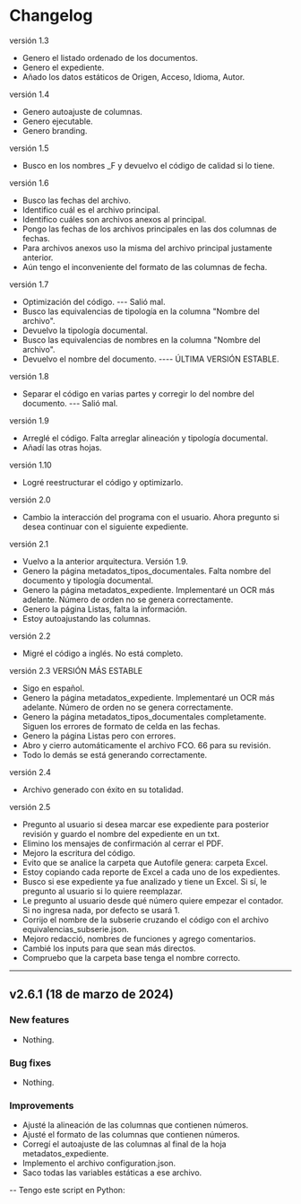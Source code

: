 # Changelog

versión 1.3

- Genero el listado ordenado de los documentos.
- Genero el expediente.
- Añado los datos estáticos de Origen, Acceso, Idioma, Autor.

versión 1.4

- Genero autoajuste de columnas.
- Genero ejecutable.
- Genero branding.

 versión 1.5

- Busco en los nombres _F y devuelvo el código de calidad si lo tiene.

 versión 1.6

- Busco las fechas del archivo.
- Identifico cuál es el archivo principal.
- Identifico cuáles son archivos anexos al principal.
- Pongo las fechas de los archivos principales en las dos columnas de fechas.
- Para archivos anexos uso la misma del archivo principal justamente anterior.
- Aún tengo el inconveniente del formato de las columnas de fecha.

 versión 1.7

- Optimización del código. --- Salió mal.
- Busco las equivalencias de tipología en la columna "Nombre del archivo".
- Devuelvo la tipología documental.
- Busco las equivalencias de nombres en la columna "Nombre del archivo".
- Devuelvo el nombre del documento.
 ---- ÚLTIMA VERSIÓN ESTABLE.

 versión 1.8

- Separar el código en varias partes y corregir lo del nombre del documento. --- Salió mal.

 versión 1.9

- Arreglé el código. Falta arreglar alineación y tipología documental.
- Añadí las otras hojas.

 versión 1.10

- Logré reestructurar el código y optimizarlo.

 versión 2.0

- Cambio la interacción del programa con el usuario. Ahora pregunto si desea continuar con el siguiente expediente.

 versión 2.1

- Vuelvo a la anterior arquitectura. Versión 1.9.
- Genero la página metadatos_tipos_documentales. Falta nombre del documento y tipología documental.
- Genero la página metadatos_expediente. Implementaré un OCR más adelante. Número de orden no se genera correctamente.
- Genero la página Listas, falta la información.
- Estoy autoajustando las columnas.

versión 2.2

- Migré el código a inglés. No está completo.

versión 2.3
VERSIÓN MÁS ESTABLE

- Sigo en español.
- Genero la página metadatos_expediente. Implementaré un OCR más adelante. Número de orden no se genera correctamente.
- Genero la página metadatos_tipos_documentales completamente. Siguen los errores de formato de celda en las fechas.
- Genero la página Listas pero con errores.
- Abro y cierro automáticamente el archivo FCO. 66 para su revisión.
- Todo lo demás se está generando correctamente.

versión 2.4

- Archivo generado con éxito en su totalidad.

versión 2.5

- Pregunto al usuario si desea marcar ese expediente para posterior revisión y guardo el nombre del expediente en un txt.
- Elimino los mensajes de confirmación al cerrar el PDF.
- Mejoro la escritura del código.
- Evito que se analice la carpeta que Autofile genera: carpeta Excel.
- Estoy copiando cada reporte de Excel a cada uno de los expedientes.
- Busco si ese expediente ya fue analizado y tiene un Excel. Si sí, le pregunto al usuario si lo quiere reemplazar.
- Le pregunto al usuario desde qué número quiere empezar el contador. Si no ingresa nada, por defecto se usará 1.
- Corrijo el nombre de la subserie cruzando el código con el archivo equivalencias_subserie.json.
- Mejoro redacció, nombres de funciones y agrego comentarios.
- Cambié los inputs para que sean más directos.
- Compruebo que la carpeta base tenga el nombre correcto.

 ---

## v2.6.1 (18 de marzo de 2024)

### New features

- Nothing.

### Bug fixes

- Nothing.

### Improvements

- Ajusté la alineación de las columnas que contienen números.
- Ajusté el formato de las columnas que contienen números.
- Corregí el autoajuste de las columnas al final de la hoja metadatos_expediente.
- Implemento el archivo configuration.json.
- Saco todas las variables estáticas a ese archivo.

 --
Tengo este script en Python:
